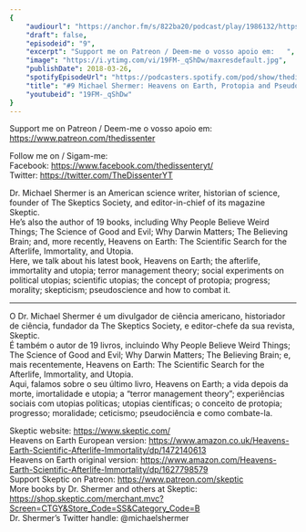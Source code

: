 ```yaml
---
{
	"audiourl": "https://anchor.fm/s/822ba20/podcast/play/1986132/https%3A%2F%2Fd3ctxlq1ktw2nl.cloudfront.net%2Fproduction%2F2018-11-26%2F7571921-44100-2-0ca9ba74dc338.mp3",
	"draft": false,
	"episodeid": "9",
	"excerpt": "Support me on Patreon / Deem-me o vosso apoio em:   ",
	"image": "https://i.ytimg.com/vi/19FM-_qShDw/maxresdefault.jpg",
	"publishDate": 2018-03-26,
	"spotifyEpisodeUrl": "https://podcasters.spotify.com/pod/show/thedissenter/episodes/9-Michael-Shermer-Heavens-on-Earth--Protopia-and-Pseudoscience-e2r44k",
	"title": "#9 Michael Shermer: Heavens on Earth, Protopia and Pseudoscience",
	"youtubeid": "19FM-_qShDw"
}
---
```

Support me on Patreon / Deem-me o vosso apoio em:   
https://www.patreon.com/thedissenter

Follow me on / Sigam-me:  
Facebook: https://www.facebook.com/thedissenteryt/  
Twitter: https://twitter.com/TheDissenterYT

Dr. Michael Shermer is an American science writer, historian of science, founder of The Skeptics Society, and editor-in-chief of its magazine Skeptic.  
He’s also the author of 19 books, including Why People Believe Weird Things; The Science of Good and Evil; Why Darwin Matters; The Believing Brain; and, more recently, Heavens on Earth: The Scientific Search for the Afterlife, Immortality, and Utopia.  
Here, we talk about his latest book, Heavens on Earth; the afterlife, immortality and utopia; terror management theory; social experiments on political utopias; scientific utopias; the concept of protopia; progress; morality; skepticism; pseudoscience and how to combat it. 

---

O Dr. Michael Shermer é um divulgador de ciência americano, historiador de ciência, fundador da The Skeptics Society, e editor-chefe da sua revista, Skeptic.  
É também o autor de 19 livros, incluindo Why People Believe Weird Things; The Science of Good and Evil; Why Darwin Matters; The Believing Brain; e, mais recentemente, Heavens on Earth: The Scientific Search for the Afterlife, Immortality, and Utopia.  
Aqui, falamos sobre o seu último livro, Heavens on Earth; a vida depois da morte, imortalidade e utopia; a “terror management theory”; experiências sociais com utopias políticas; utopias científicas; o conceito de protopia; progresso; moralidade; ceticismo; pseudociência e como combate-la.

Skeptic website: https://www.skeptic.com/  
Heavens on Earth European version: https://www.amazon.co.uk/Heavens-Earth-Scientific-Afterlife-Immortality/dp/1472140613  
Heavens on Earth original version: https://www.amazon.com/Heavens-Earth-Scientific-Afterlife-Immortality/dp/1627798579  
Support Skeptic on Patreon: https://www.patreon.com/skeptic  
More books by Dr. Shermer and others at Skeptic: https://shop.skeptic.com/merchant.mvc?Screen=CTGY&Store_Code=SS&Category_Code=B  
Dr. Shermer’s Twitter handle: @michaelshermer